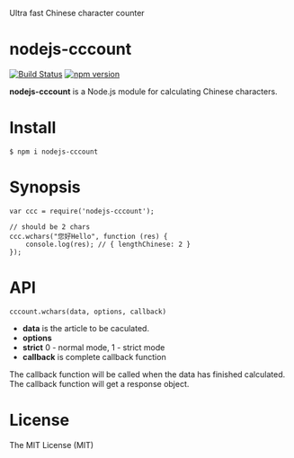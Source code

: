 Ultra fast Chinese character counter

nodejs-cccount
=======

[![Build Status](https://travis-ci.org/jollen/nodejs-cccount.svg?branch=master)](https://travis-ci.org/jollen/nodejs-cccount)
[![npm version](https://img.shields.io/npm/v/nodejs-cccount.svg?style=flat)](https://www.npmjs.com/package/nodejs-cccount)

**nodejs-cccount** is a Node.js module for calculating Chinese characters.

# Install

```
$ npm i nodejs-cccount
```

# Synopsis

```
var ccc = require('nodejs-cccount');

// should be 2 chars
ccc.wchars("您好Hello", function (res) {
	console.log(res); // { lengthChinese: 2 }
});
```

# API

```
cccount.wchars(data, options, callback)
```

* **data** is the article to be caculated.
* **options**
 * **strict** 0 - normal mode, 1 - strict mode
* **callback** is complete callback function

The callback function will be called when the data has finished calculated. The callback function will get a response object.

# License

The MIT License (MIT)